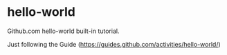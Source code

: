 # hello-world
Github.com hello-world built-in tutorial.

Just following the Guide (https://guides.github.com/activities/hello-world/)
